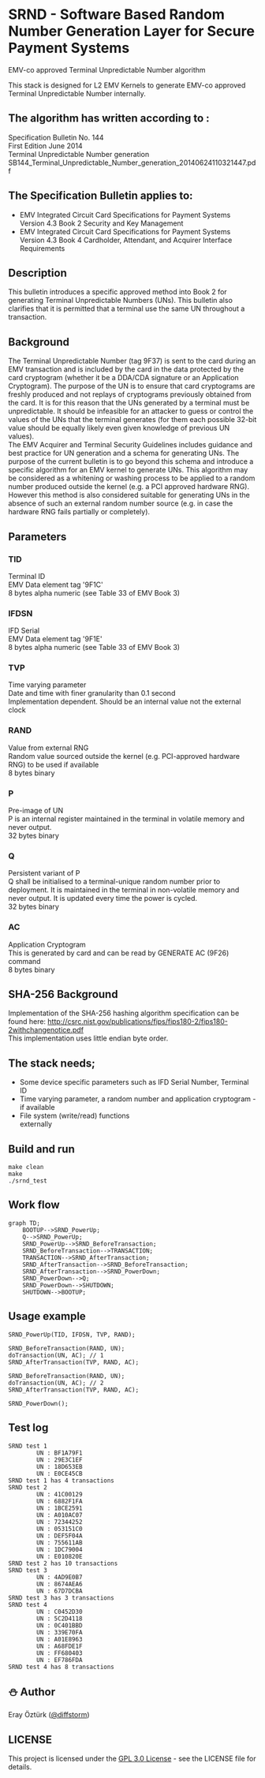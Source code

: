 # SRND - Software Based Random Number Generation Layer for Secure Payment Systems
EMV-co approved Terminal Unpredictable Number algorithm  

This stack is designed for L2 EMV Kernels to generate EMV-co approved Terminal Unpredictable Number internally.

## The algorithm has written according to :
Specification Bulletin No. 144  
First Edition June 2014  
Terminal Unpredictable Number generation  
SB144_Terminal_Unpredictable_Number_generation_20140624110321447.pdf

## The Specification Bulletin applies to:
- EMV Integrated Circuit Card Specifications for Payment Systems Version 4.3 Book 2 Security
and Key Management
- EMV Integrated Circuit Card Specifications for Payment Systems Version 4.3 Book 4
Cardholder, Attendant, and Acquirer Interface Requirements

## Description
This bulletin introduces a specific approved method into Book 2 for generating Terminal
Unpredictable Numbers (UNs). This bulletin also clarifies that it is permitted that a terminal use the
same UN throughout a transaction.

## Background
The Terminal Unpredictable Number (tag 9F37) is sent to the card during an EMV transaction and is
included by the card in the data protected by the card cryptogram (whether it be a DDA/CDA
signature or an Application Cryptogram). The purpose of the UN is to ensure that card cryptograms
are freshly produced and not replays of cryptograms previously obtained from the card. It is for this
reason that the UNs generated by a terminal must be unpredictable. It should be infeasible for an
attacker to guess or control the values of the UNs that the terminal generates (for them each possible
32-bit value should be equally likely even given knowledge of previous UN values).  
The EMV Acquirer and Terminal Security Guidelines includes guidance and best practice for UN
generation and a schema for generating UNs. The purpose of the current bulletin is to go beyond this
schema and introduce a specific algorithm for an EMV kernel to generate UNs. This algorithm may
be considered as a whitening or washing process to be applied to a random number produced outside
the kernel (e.g. a PCI approved hardware RNG). However this method is also considered suitable for generating UNs in the absence of such an external random number source (e.g. in case the hardware
RNG fails partially or completely).

## Parameters
### TID
Terminal ID  
EMV Data element tag '9F1C'  
8 bytes alpha numeric (see Table 33 of EMV Book 3)

### IFDSN
IFD Serial  
EMV Data element tag '9F1E'  
8 bytes alpha numeric (see Table 33 of EMV Book 3)

### TVP
Time varying parameter  
Date and time with finer granularity than 0.1 second  
Implementation dependent. Should be an internal value not the external clock

### RAND
Value from external RNG  
Random value sourced outside the kernel (e.g. PCI-approved hardware RNG) to be used if available  
8 bytes binary

### P
Pre-image of UN  
P is an internal register maintained in the terminal in volatile memory and never output.  
32 bytes binary

### Q
Persistent variant of P  
Q shall be initialised to a terminal-unique random number prior to deployment. It is maintained in the terminal in non-volatile memory and never output. It is updated every time the power is cycled.  
32 bytes binary

### AC
Application Cryptogram  
This is generated by card and can be read by GENERATE AC (9F26) command  
8 bytes binary

## SHA-256 Background
Implementation of the SHA-256 hashing algorithm specification can be found here:
http://csrc.nist.gov/publications/fips/fips180-2/fips180-2withchangenotice.pdf  
This implementation uses little endian byte order.

## The stack needs;
- Some device specific parameters such as IFD Serial Number, Terminal ID
- Time varying parameter, a random number and application cryptogram - if available
- File system (write/read) functions  
externally

## Build and run
```
make clean
make
./srnd_test
```

## Work flow
```mermaid
graph TD;
    BOOTUP-->SRND_PowerUp;
	Q-->SRND_PowerUp;
    SRND_PowerUp-->SRND_BeforeTransaction;
    SRND_BeforeTransaction-->TRANSACTION;
    TRANSACTION-->SRND_AfterTransaction;
    SRND_AfterTransaction-->SRND_BeforeTransaction;
    SRND_AfterTransaction-->SRND_PowerDown;
    SRND_PowerDown-->Q;
	SRND_PowerDown-->SHUTDOWN;
	SHUTDOWN-->BOOTUP;
```

## Usage example
```
SRND_PowerUp(TID, IFDSN, TVP, RAND);

SRND_BeforeTransaction(RAND, UN);
doTransaction(UN, AC); // 1
SRND_AfterTransaction(TVP, RAND, AC);

SRND_BeforeTransaction(RAND, UN);
doTransaction(UN, AC); // 2
SRND_AfterTransaction(TVP, RAND, AC);

SRND_PowerDown();
```

## Test log
```
SRND test 1
        UN : BF1A79F1
        UN : 29E3C1EF
        UN : 18D653EB
        UN : E0CE45CB
SRND test 1 has 4 transactions
SRND test 2
        UN : 41C00129
        UN : 6882F1FA
        UN : 1BCE2591
        UN : A010AC07
        UN : 72344252
        UN : 053151C0
        UN : DEF5F04A
        UN : 755611AB
        UN : 1DC79004
        UN : E010820E
SRND test 2 has 10 transactions
SRND test 3
        UN : 4AD9E0B7
        UN : 8674AEA6
        UN : 67D7DCBA
SRND test 3 has 3 transactions
SRND test 4
        UN : C0452D30
        UN : 5C2D4118
        UN : 0C401BBD
        UN : 339E70FA
        UN : A01E8963
        UN : A68FDE1F
        UN : FF680403
        UN : EF786FDA
SRND test 4 has 8 transactions
```

## :snowman: Author
Eray Öztürk ([@diffstorm](https://github.com/diffstorm))

## LICENSE
This project is licensed under the [GPL 3.0 License](LICENSE) - see the LICENSE file for details.

